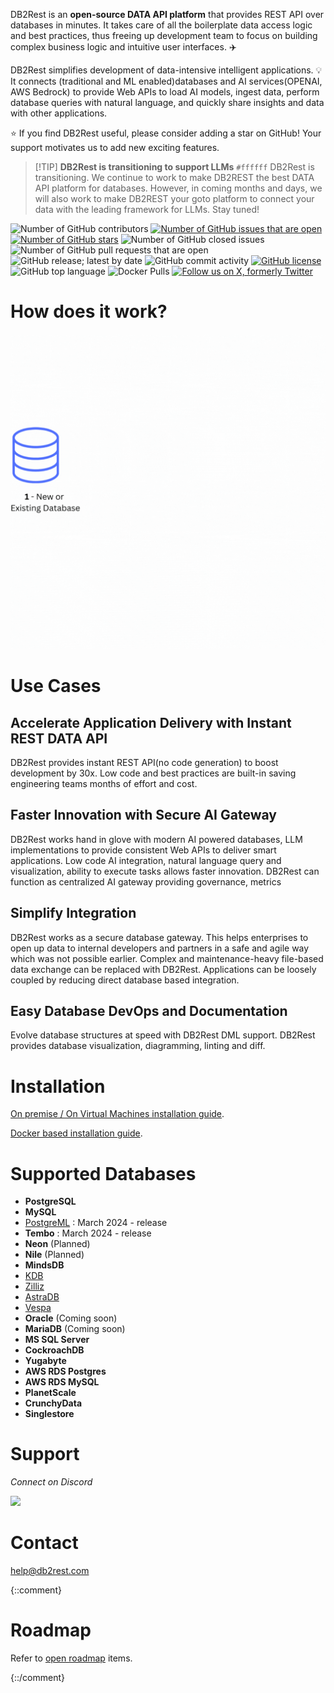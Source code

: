 DB2Rest is an **open-source DATA API platform** that provides REST API over databases in minutes.
It takes care of all the boilerplate data access logic and best practices, thus freeing up development team to focus on building 
complex business logic and intuitive user interfaces. :airplane:

DB2Rest simplifies development of data-intensive intelligent applications. :bulb:
It connects (traditional and ML enabled)databases and AI services(OPENAI, AWS Bedrock) to provide Web APIs to load AI models, ingest data, perform database queries with natural language, and quickly share insights and data with other applications. 

:star: If you find DB2Rest useful, please consider adding a star on GitHub! Your support motivates us to add new exciting features.



> [!TIP]  **DB2Rest is transitioning to support LLMs**
> `#ffffff` DB2Rest is transitioning. We continue to work to make DB2REST the best DATA API platform for databases.</span>
> However, in coming months and days, we will also work to make DB2REST your goto platform to
> connect your data with the leading framework for LLMs. Stay tuned!




![Number of GitHub contributors](https://img.shields.io/github/contributors/kdhrubo/db2rest)
[![Number of GitHub issues that are open](https://img.shields.io/github/issues/kdhrubo/db2rest)](https://github.com/kdhrubo/db2rest/issues)
[![Number of GitHub stars](https://img.shields.io/github/stars/kdhrubo/db2rest)](https://github.com/kdhrubo/db2rest/stargazers)
![Number of GitHub closed issues](https://img.shields.io/github/issues-closed/kdhrubo/db2rest)
![Number of GitHub pull requests that are open](https://img.shields.io/github/issues-pr-raw/kdhrubo/db2rest)
![GitHub release; latest by date](https://img.shields.io/github/v/release/kdhrubo/db2rest)
![GitHub commit activity](https://img.shields.io/github/commit-activity/m/kdhrubo/db2rest)
[![GitHub license](https://img.shields.io/github/license/kdhrubo/db2rest)](https://github.com/kdhrubo/db2rest)
![GitHub top language](https://img.shields.io/github/languages/top/kdhrubo/db2rest)
![Docker Pulls](https://img.shields.io/docker/pulls/kdhrubo/db2rest)
[![Follow us on X, formerly Twitter](https://img.shields.io/twitter/follow/db2rest?style=social)](https://twitter.com/db2rest)


# How does it work?

![DB2Rest- How it works?](assets/db2rest-how-it-works.gif "DB2Rest")


# Use Cases 

## Accelerate Application Delivery with Instant REST DATA API

DB2Rest provides instant REST API(no code generation) to boost development by 30x. Low code and best practices are built-in saving engineering teams
months of effort and cost. 

## Faster Innovation with Secure AI Gateway

DB2Rest works hand in glove with modern AI powered databases, LLM implementations to provide consistent Web APIs to deliver smart applications.
Low code AI integration, natural language query and visualization, ability to execute tasks allows faster innovation. DB2Rest can function 
as centralized AI gateway providing governance, metrics 

## Simplify Integration

DB2Rest works as a secure database gateway. This helps enterprises to open up data to internal developers and partners in a safe and agile way which was not possible earlier. 
Complex and maintenance-heavy file-based data exchange can be replaced with DB2Rest. Applications can be loosely coupled by reducing direct database based integration. 

## Easy Database DevOps and Documentation

Evolve database structures at speed with DB2Rest DML support. DB2Rest provides database visualization, diagramming, linting and diff.


# Installation 

[On premise / On Virtual Machines installation guide](https://db2rest.com/docs/intro).

[Docker based installation guide](https://db2rest.com/docs/installation-running-with-docker).


# Supported Databases

- **PostgreSQL**
- **MySQL**
- [PostgreML](https://postgresml.org/) : March 2024 - release
- **Tembo** : March 2024 - release
- **Neon** (Planned)
- **Nile** (Planned)
- **MindsDB** 
- [KDB](https://kdb.ai/)
- [Zilliz](https://zilliz.com/)
- [AstraDB](https://www.datastax.com/products/datastax-astra)
- [Vespa](https://vespa.ai/)
- **Oracle** (Coming soon)
- **MariaDB** (Coming soon)
- **MS SQL Server** 
- **CockroachDB**
- **Yugabyte**
- **AWS RDS Postgres**
- **AWS RDS MySQL**
- **PlanetScale**
- **CrunchyData**
- **Singlestore** 

# Support

*Connect on Discord*

[![](https://dcbadge.vercel.app/api/server/gytFPNW656?theme=discord)](https://discord.gg/gytFPNW656)


# Contact

<help@db2rest.com>

{::comment}
# Roadmap

Refer to [open roadmap](https://db2rest.com/roadmap/) items.

{::/comment}
